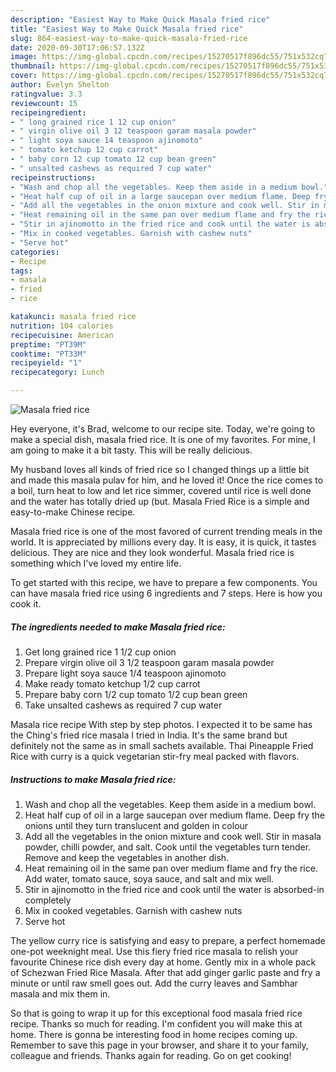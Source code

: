 ```yaml
---
description: "Easiest Way to Make Quick Masala fried rice"
title: "Easiest Way to Make Quick Masala fried rice"
slug: 864-easiest-way-to-make-quick-masala-fried-rice
date: 2020-09-30T17:06:57.132Z
image: https://img-global.cpcdn.com/recipes/15270517f896dc55/751x532cq70/masala-fried-rice-recipe-main-photo.jpg
thumbnail: https://img-global.cpcdn.com/recipes/15270517f896dc55/751x532cq70/masala-fried-rice-recipe-main-photo.jpg
cover: https://img-global.cpcdn.com/recipes/15270517f896dc55/751x532cq70/masala-fried-rice-recipe-main-photo.jpg
author: Evelyn Shelton
ratingvalue: 3.3
reviewcount: 15
recipeingredient:
- " long grained rice 1 12 cup onion"
- " virgin olive oil 3 12 teaspoon garam masala powder"
- " light soya sauce 14 teaspoon ajinomoto"
- " tomato ketchup 12 cup carrot"
- " baby corn 12 cup tomato 12 cup bean green"
- " unsalted cashews as required 7 cup water"
recipeinstructions:
- "Wash and chop all the vegetables. Keep them aside in a medium bowl."
- "Heat half cup of oil in a large saucepan over medium flame. Deep fry the onions until they turn translucent and golden in colour"
- "Add all the vegetables in the onion mixture and cook well. Stir in masala powder, chilli powder, and salt. Cook until the vegetables turn tender. Remove and keep the vegetables in another dish."
- "Heat remaining oil in the same pan over medium flame and fry the rice. Add water, tomato sauce, soya sauce, and salt and mix well."
- "Stir in ajinomotto in the fried rice and cook until the water is absorbed-in completely"
- "Mix in cooked vegetables. Garnish with cashew nuts"
- "Serve hot"
categories:
- Recipe
tags:
- masala
- fried
- rice

katakunci: masala fried rice 
nutrition: 104 calories
recipecuisine: American
preptime: "PT39M"
cooktime: "PT33M"
recipeyield: "1"
recipecategory: Lunch

---
```



![Masala fried rice](https://img-global.cpcdn.com/recipes/15270517f896dc55/751x532cq70/masala-fried-rice-recipe-main-photo.jpg)

Hey everyone, it's Brad, welcome to our recipe site. Today, we're going to make a special dish, masala fried rice. It is one of my favorites. For mine, I am going to make it a bit tasty. This will be really delicious.

My husband loves all kinds of fried rice so I changed things up a little bit and made this masala pulav for him, and he loved it! Once the rice comes to a boil, turn heat to low and let rice simmer, covered until rice is well done and the water has totally dried up (but. Masala Fried Rice is a simple and easy-to-make Chinese recipe.

Masala fried rice is one of the most favored of current trending meals in the world. It is appreciated by millions every day. It is easy, it is quick, it tastes delicious. They are nice and they look wonderful. Masala fried rice is something which I've loved my entire life.


To get started with this recipe, we have to prepare a few components. You can have masala fried rice using 6 ingredients and 7 steps. Here is how you cook it.

<!--inarticleads1-->

##### The ingredients needed to make Masala fried rice:

1. Get  long grained rice 1 1/2 cup onion
1. Prepare  virgin olive oil 3 1/2 teaspoon garam masala powder
1. Prepare  light soya sauce 1/4 teaspoon ajinomoto
1. Make ready  tomato ketchup 1/2 cup carrot
1. Prepare  baby corn 1/2 cup tomato 1/2 cup bean green
1. Take  unsalted cashews as required 7 cup water


Masala rice recipe With step by step photos. I expected it to be same has the Ching&#39;s fried rice masala I tried in India. It&#39;s the same brand but definitely not the same as in small sachets available. Thai Pineapple Fried Rice with curry is a quick vegetarian stir-fry meal packed with flavors. 

<!--inarticleads2-->

##### Instructions to make Masala fried rice:

1. Wash and chop all the vegetables. Keep them aside in a medium bowl.
1. Heat half cup of oil in a large saucepan over medium flame. Deep fry the onions until they turn translucent and golden in colour
1. Add all the vegetables in the onion mixture and cook well. Stir in masala powder, chilli powder, and salt. Cook until the vegetables turn tender. Remove and keep the vegetables in another dish.
1. Heat remaining oil in the same pan over medium flame and fry the rice. Add water, tomato sauce, soya sauce, and salt and mix well.
1. Stir in ajinomotto in the fried rice and cook until the water is absorbed-in completely
1. Mix in cooked vegetables. Garnish with cashew nuts
1. Serve hot


The yellow curry rice is satisfying and easy to prepare, a perfect homemade one-pot weeknight meal. Use this fiery fried rice masala to relish your favourite Chinese rice dish every day at home. Gently mix in a whole pack of Schezwan Fried Rice Masala. After that add ginger garlic paste and fry a minute or until raw smell goes out. Add the curry leaves and Sambhar masala and mix them in. 

So that is going to wrap it up for this exceptional food masala fried rice recipe. Thanks so much for reading. I'm confident you will make this at home. There is gonna be interesting food in home recipes coming up. Remember to save this page in your browser, and share it to your family, colleague and friends. Thanks again for reading. Go on get cooking!
